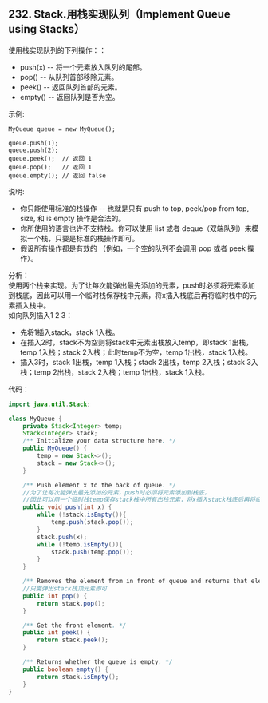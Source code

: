 ## 232. Stack.用栈实现队列（Implement Queue using Stacks）  
使用栈实现队列的下列操作：：

* push(x) -- 将一个元素放入队列的尾部。
* pop() -- 从队列首部移除元素。
* peek() -- 返回队列首部的元素。
* empty() -- 返回队列是否为空。

示例:

    MyQueue queue = new MyQueue();

    queue.push(1);
    queue.push(2);  
    queue.peek();  // 返回 1
    queue.pop();   // 返回 1
    queue.empty(); // 返回 false

说明:

* 你只能使用标准的栈操作 -- 也就是只有 push to top, peek/pop from top, size, 和 is empty 操作是合法的。
* 你所使用的语言也许不支持栈。你可以使用 list 或者 deque（双端队列）来模拟一个栈，只要是标准的栈操作即可。
* 假设所有操作都是有效的 （例如，一个空的队列不会调用 pop 或者 peek 操作）。  

分析：  
使用两个栈来实现。为了让每次能弹出最先添加的元素，push时必须将元素添加到栈底，因此可以用一个临时栈保存栈中元素，将x插入栈底后再将临时栈中的元素插入栈中。  
如向队列插入1 2 3：
* 先将1插入stack，stack 1入栈。
* 在插入2时，stack不为空则将stack中元素出栈放入temp，即stack 1出栈，temp 1入栈；stack 2入栈；此时temp不为空，temp 1出栈，stack 1入栈。
* 插入3时，stack 1出栈，temp 1入栈；stack 2出栈，temp 2入栈；stack 3入栈；temp 2出栈，stack 2入栈；temp 1出栈，stack 1入栈。  

代码：
```java
import java.util.Stack;

class MyQueue {
    private Stack<Integer> temp;
    Stack<Integer> stack;
    /** Initialize your data structure here. */
    public MyQueue() {
        temp = new Stack<>();
        stack = new Stack<>();
    }

    /** Push element x to the back of queue. */
    //为了让每次能弹出最先添加的元素，push时必须将元素添加到栈底，
    //因此可以用一个临时栈temp保存stack栈中所有出栈元素，将x插入stack栈底后再将临时栈temp中的元素插入stack中
    public void push(int x) {
        while (!stack.isEmpty()){
            temp.push(stack.pop());
        }
        stack.push(x);
        while (!temp.isEmpty()){
            stack.push(temp.pop());
        }
    }

    /** Removes the element from in front of queue and returns that element. */
    //只需弹出stack栈顶元素即可
    public int pop() {
        return stack.pop();
    }

    /** Get the front element. */
    public int peek() {
        return stack.peek();
    }

    /** Returns whether the queue is empty. */
    public boolean empty() {
        return stack.isEmpty();
    }
}
```